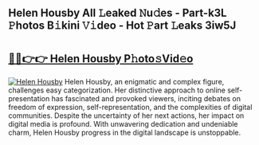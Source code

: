 ## Helen Housby All 𝙻eaked 𝙽u𝚍es - Part-k3L 𝙿hotos B𝚒kini 𝚅𝚒deo - Hot 𝙿art 𝙻eaks 3iw5J

# <h2><a href="http://ld6vhf.urlbe.top/?page=Helen+Housby">🔗🔗👉👉 Helen Housby P𝚑oto𝚜Vid𝚎o</a></h2>

[![Helen Housby](https://i.imgur.com/eBuTRDB.gif)](http://ld6vhf.urlbe.top/?page=Helen+Housby)
Helen Housby, an enigmatic and complex figure, challenges easy categorization. Her distinctive approach to online self-presentation has fascinated and provoked viewers, inciting debates on freedom of expression, self-representation, and the complexities of digital communities. Despite the uncertainty of her next actions, her impact on digital media is profound. With unwavering dedication and undeniable charm, Helen Housby progress in the digital landscape is unstoppable.
